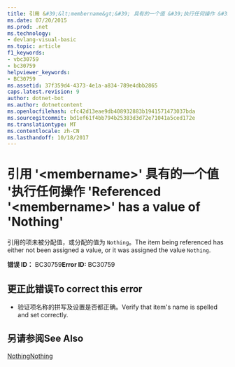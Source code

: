 ```yaml
---
title: 引用 &#39;&lt;membername&gt;&#39; 具有的一个值 &#39;执行任何操作 &#39;
ms.date: 07/20/2015
ms.prod: .net
ms.technology:
- devlang-visual-basic
ms.topic: article
f1_keywords:
- vbc30759
- bc30759
helpviewer_keywords:
- BC30759
ms.assetid: 37f359d4-4373-4e1a-a834-789e4dbb2865
caps.latest.revision: 9
author: dotnet-bot
ms.author: dotnetcontent
ms.openlocfilehash: cfc42d13eae9db408932883b1941571473037bda
ms.sourcegitcommit: bd1ef61f4bb794b25383d3d72e71041a5ced172e
ms.translationtype: MT
ms.contentlocale: zh-CN
ms.lasthandoff: 10/18/2017
---
```

# <a name="referenced-39ltmembernamegt39-has-a-value-of-39nothing39"></a><span data-ttu-id="767ed-102">引用 &#39;&lt;membername&gt;&#39; 具有的一个值 &#39;执行任何操作 &#39;</span><span class="sxs-lookup"><span data-stu-id="767ed-102">Referenced &#39;&lt;membername&gt;&#39; has a value of &#39;Nothing&#39;</span></span>
<span data-ttu-id="767ed-103">引用的项未被分配值，或分配的值为 `Nothing`。</span><span class="sxs-lookup"><span data-stu-id="767ed-103">The item being referenced has either not been assigned a value, or it was assigned the value `Nothing`.</span></span>  
  
 <span data-ttu-id="767ed-104">**错误 ID：** BC30759</span><span class="sxs-lookup"><span data-stu-id="767ed-104">**Error ID:** BC30759</span></span>  
  
## <a name="to-correct-this-error"></a><span data-ttu-id="767ed-105">更正此错误</span><span class="sxs-lookup"><span data-stu-id="767ed-105">To correct this error</span></span>  
  
-   <span data-ttu-id="767ed-106">验证项名称的拼写及设置是否都正确。</span><span class="sxs-lookup"><span data-stu-id="767ed-106">Verify that item's name is spelled and set correctly.</span></span>  
  
## <a name="see-also"></a><span data-ttu-id="767ed-107">另请参阅</span><span class="sxs-lookup"><span data-stu-id="767ed-107">See Also</span></span>  
 [<span data-ttu-id="767ed-108">Nothing</span><span class="sxs-lookup"><span data-stu-id="767ed-108">Nothing</span></span>](../../visual-basic/language-reference/nothing.md)
